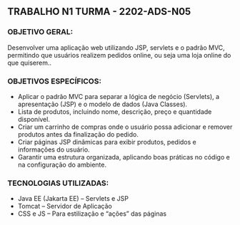 ## TRABALHO N1 TURMA - 2202-ADS-N05

### OBJETIVO GERAL:
Desenvolver uma aplicação web utilizando JSP, servlets e o padrão MVC, permitindo que usuários realizem pedidos online, ou seja uma loja online do que quiserem..

### OBJETIVOS ESPECÍFICOS:

- Aplicar o padrão MVC para separar a lógica de negócio (Servlets), a apresentação (JSP) e o modelo de dados (Java Classes).
- Lista de produtos, incluindo nome, descrição, preço e quantidade disponível.
- Criar um carrinho de compras onde o usuário possa adicionar e remover produtos antes da finalização do pedido.
- Criar páginas JSP dinâmicas para exibir produtos, pedidos e informações do usuário.
- Garantir uma estrutura organizada, aplicando boas práticas no código e na configuração do ambiente. 

### TECNOLOGIAS UTILIZADAS:
- Java EE (Jakarta EE) – Servlets e JSP
- Tomcat – Servidor de Aplicação
- CSS e JS – Para estilização e “ações” das páginas
